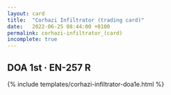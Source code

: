 ```yaml
---
layout: card
title:  "Corhazi Infiltrator (trading card)"
date:   2022-06-25 08:44:00 +0100
permalink: corhazi-infiltrator_(card)
incomplete: true
---
```


## DOA 1st &middot; EN-257 R

{% include templates/corhazi-infiltrator-doa1e.html %}